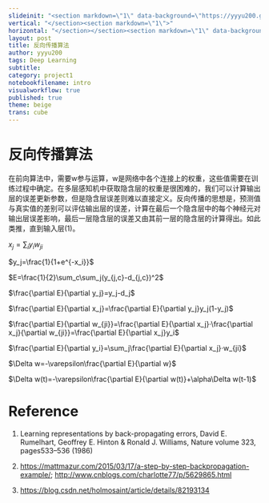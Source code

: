 ```yaml
---
slideinit: "<section markdown=\"1\" data-background=\"https://yyyu200.github.io/DFTbook/img/slidebackground.png\"><section markdown=\"1\">"
vertical: "</section><section markdown=\"1\">"
horizontal: "</section></section><section markdown=\"1\" data-background=\"https://yyyu200.github.io/DFTbook/img/slidebackground.png\"><section markdown=\"1\">"
layout: post
title: 反向传播算法
author: yyyu200
tags: Deep Learning
subtitle: 
category: project1
notebookfilename: intro
visualworkflow: true
published: true
theme: beige
trans: cube
---
```


# 反向传播算法

 在前向算法中，需要w参与运算，w是网络中各个连接上的权重，这些值需要在训练过程中确定。在多层感知机中获取隐含层的权重是很困难的，我们可以计算输出层的误差更新参数，但是隐含层误差则难以直接定义。反向传播的思想是，预测值与真实值的差别可以评估输出层的误差，计算在最后一个隐含层中的每个神经元对输出层误差影响，最后一层隐含层的误差又由其前一层的隐含层的计算得出。如此类推，直到输入层(1)。

$x_j=\sum_iy_iw_{ji}$

$y_j=\frac{1}{1+e^{-x_i}}$

$E=\frac{1}{2}\sum_c\sum_j(y_{j,c}-d_{j,c})^2$

$\frac{\partial E}{\partial y_j}=y_j-d_j$

$\frac{\partial E}{\partial x_j}=\frac{\partial E}{\partial y_j}y_j(1-y_j)$

$\frac{\partial E}{\partial w_{ji}}=\frac{\partial E}{\partial x_j}·\frac{\partial x_j}{\partial w_{ji}}=\frac{\partial E}{\partial x_j}y_i$

$\frac{\partial E}{\partial y_i}=\sum_j\frac{\partial E}{\partial x_j}·w_{ji}$

$\Delta w=-\varepsilon\frac{\partial E}{\partial w}$

$\Delta w(t)=-\varepsilon\frac{\partial E}{\partial w(t)}+\alpha\Delta w(t-1)$


# Reference
1. Learning representations by back-propagating errors, David E. Rumelhart, Geoffrey E. Hinton & Ronald J. Williams, Nature volume 323, pages533–536 (1986) 

2. https://mattmazur.com/2015/03/17/a-step-by-step-backpropagation-example/; http://www.cnblogs.com/charlotte77/p/5629865.html

3. https://blog.csdn.net/holmosaint/article/details/82193134
